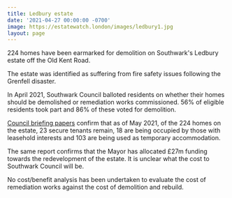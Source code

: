```yaml
---
title: Ledbury estate
date: '2021-04-27 00:00:00 -0700'
image: https://estatewatch.london/images/ledbury1.jpg
layout: page
---
```

224 homes have been earmarked for demolition on Southwark's Ledbury estate off the Old Kent Road.

The estate was identified as suffering from fire safety issues following the Grenfell disaster.

In April 2021, Southwark Council balloted residents on whether their homes should be demolished or remediation works commissioned. 56% of eligible residents took part and 86% of these voted for demolition.

[Council briefing papers](https://moderngov.southwark.gov.uk/documents/s100047/Report%20Ledbury%20Estate%20Towers.pdf) confirm that as of May 2021, of the 224 homes on the estate, 23 secure tenants remain, 18 are being occupied by those with leasehold interests and 103 are being used as temporary accommodation.

The same report confirms that the Mayor has allocated £27m funding towards the redevelopment of the estate. It is unclear what the cost to Southwark Council will be.

No cost/benefit analysis has been undertaken to evaluate the cost of remediation works against the cost of demolition and rebuild.

